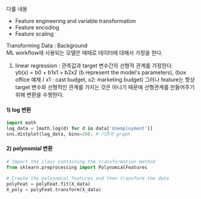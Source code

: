 다룰 내용  
- Feature engineering and variable transformation
- Feature encoding
- Feature scaling

Transforming Data : Background  
ML workflow에 사용되는 모델은 때때로 데이터에 대해서 가정을 한다.  
1. linear regression : 관측값과 target 변수간의 선형적 관계를 가정한다.  
yb(x) = b0 + b1x1 + b2x2 (b represent the model's parameters), (box office 예제 /  x1 : cast budget, x2: marketing budget)
그러나 feature는 항상 target 변수와 선형적인 관계를 가지는 것은 아니기 때문에 선형관계를 만들어주기 위해 변환을 수행한다.  

#### 1) log 변환 
```python
import math 
log_data = [math.log(d) for d in data['Unemployment']]
sns.distplot(log_data, bins=20); # 기존의 graph
```

#### 2)  polynomial 변환 
```python
# Import the class containing the transformation method
from sklearn.preprocessing import PolynomialFeatures

# Create the polynomial features and then transform the data
polyFeat = polyFeat.fit(X_data)
X_poly = polyFeat.transform(X_data)
```
